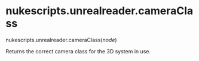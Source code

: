 # nukescripts.unrealreader.cameraClass
nukescripts.unrealreader.cameraClass(_node_)

Returns the correct camera class for the 3D system in use.